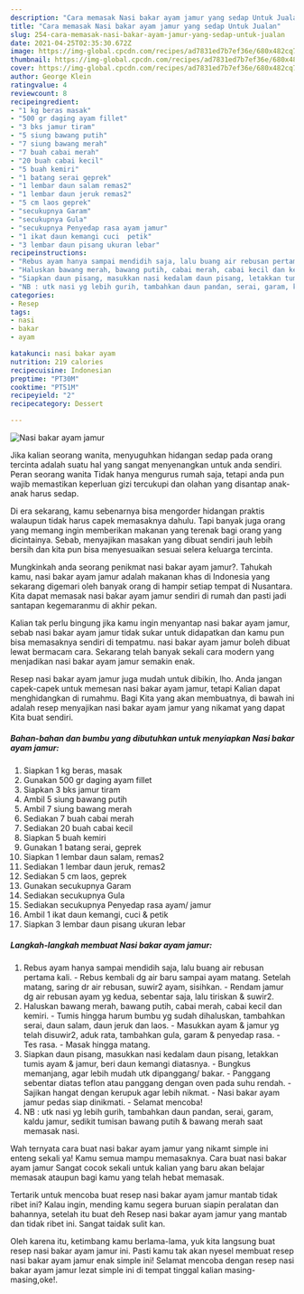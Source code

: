 ```yaml
---
description: "Cara memasak Nasi bakar ayam jamur yang sedap Untuk Jualan"
title: "Cara memasak Nasi bakar ayam jamur yang sedap Untuk Jualan"
slug: 254-cara-memasak-nasi-bakar-ayam-jamur-yang-sedap-untuk-jualan
date: 2021-04-25T02:35:30.672Z
image: https://img-global.cpcdn.com/recipes/ad7831ed7b7ef36e/680x482cq70/nasi-bakar-ayam-jamur-foto-resep-utama.jpg
thumbnail: https://img-global.cpcdn.com/recipes/ad7831ed7b7ef36e/680x482cq70/nasi-bakar-ayam-jamur-foto-resep-utama.jpg
cover: https://img-global.cpcdn.com/recipes/ad7831ed7b7ef36e/680x482cq70/nasi-bakar-ayam-jamur-foto-resep-utama.jpg
author: George Klein
ratingvalue: 4
reviewcount: 8
recipeingredient:
- "1 kg beras masak"
- "500 gr daging ayam fillet"
- "3 bks jamur tiram"
- "5 siung bawang putih"
- "7 siung bawang merah"
- "7 buah cabai merah"
- "20 buah cabai kecil"
- "5 buah kemiri"
- "1 batang serai geprek"
- "1 lembar daun salam remas2"
- "1 lembar daun jeruk remas2"
- "5 cm laos geprek"
- "secukupnya Garam"
- "secukupnya Gula"
- "secukupnya Penyedap rasa ayam jamur"
- "1 ikat daun kemangi cuci  petik"
- "3 lembar daun pisang ukuran lebar"
recipeinstructions:
- "Rebus ayam hanya sampai mendidih saja, lalu buang air rebusan pertama kali. Rebus kembali dg air baru sampai ayam matang. Setelah matang, saring dr air rebusan, suwir2 ayam, sisihkan. Rendam jamur dg air rebusan ayam yg kedua, sebentar saja, lalu tiriskan &amp; suwir2."
- "Haluskan bawang merah, bawang putih, cabai merah, cabai kecil dan kemiri. Tumis hingga harum bumbu yg sudah dihaluskan, tambahkan serai, daun salam, daun jeruk dan laos. Masukkan ayam &amp; jamur yg telah disuwir2, aduk rata, tambahkan gula, garam &amp; penyedap rasa. Tes rasa. Masak hingga matang."
- "Siapkan daun pisang, masukkan nasi kedalam daun pisang, letakkan tumis ayam &amp; jamur, beri daun kemangi diatasnya. Bungkus memanjang, agar lebih mudah utk dipanggang/ bakar. Panggang sebentar diatas teflon atau panggang dengan oven pada suhu rendah. Sajikan hangat dengan kerupuk agar lebih nikmat. Nasi bakar ayam jamur pedas siap dinikmati. Selamat mencoba!"
- "NB : utk nasi yg lebih gurih, tambahkan daun pandan, serai, garam, kaldu jamur, sedikit tumisan bawang putih &amp; bawang merah saat memasak nasi."
categories:
- Resep
tags:
- nasi
- bakar
- ayam

katakunci: nasi bakar ayam 
nutrition: 219 calories
recipecuisine: Indonesian
preptime: "PT30M"
cooktime: "PT51M"
recipeyield: "2"
recipecategory: Dessert

---
```



![Nasi bakar ayam jamur](https://img-global.cpcdn.com/recipes/ad7831ed7b7ef36e/680x482cq70/nasi-bakar-ayam-jamur-foto-resep-utama.jpg)

Jika kalian seorang wanita, menyuguhkan hidangan sedap pada orang tercinta adalah suatu hal yang sangat menyenangkan untuk anda sendiri. Peran seorang  wanita Tidak hanya mengurus rumah saja, tetapi anda pun wajib memastikan keperluan gizi tercukupi dan olahan yang disantap anak-anak harus sedap.

Di era  sekarang, kamu sebenarnya bisa mengorder hidangan praktis walaupun tidak harus capek memasaknya dahulu. Tapi banyak juga orang yang memang ingin memberikan makanan yang terenak bagi orang yang dicintainya. Sebab, menyajikan masakan yang dibuat sendiri jauh lebih bersih dan kita pun bisa menyesuaikan sesuai selera keluarga tercinta. 



Mungkinkah anda seorang penikmat nasi bakar ayam jamur?. Tahukah kamu, nasi bakar ayam jamur adalah makanan khas di Indonesia yang sekarang digemari oleh banyak orang di hampir setiap tempat di Nusantara. Kita dapat memasak nasi bakar ayam jamur sendiri di rumah dan pasti jadi santapan kegemaranmu di akhir pekan.

Kalian tak perlu bingung jika kamu ingin menyantap nasi bakar ayam jamur, sebab nasi bakar ayam jamur tidak sukar untuk didapatkan dan kamu pun bisa memasaknya sendiri di tempatmu. nasi bakar ayam jamur boleh dibuat lewat bermacam cara. Sekarang telah banyak sekali cara modern yang menjadikan nasi bakar ayam jamur semakin enak.

Resep nasi bakar ayam jamur juga mudah untuk dibikin, lho. Anda jangan capek-capek untuk memesan nasi bakar ayam jamur, tetapi Kalian dapat menghidangkan di rumahmu. Bagi Kita yang akan membuatnya, di bawah ini adalah resep menyajikan nasi bakar ayam jamur yang nikamat yang dapat Kita buat sendiri.

<!--inarticleads1-->

##### Bahan-bahan dan bumbu yang dibutuhkan untuk menyiapkan Nasi bakar ayam jamur:

1. Siapkan 1 kg beras, masak
1. Gunakan 500 gr daging ayam fillet
1. Siapkan 3 bks jamur tiram
1. Ambil 5 siung bawang putih
1. Ambil 7 siung bawang merah
1. Sediakan 7 buah cabai merah
1. Sediakan 20 buah cabai kecil
1. Siapkan 5 buah kemiri
1. Gunakan 1 batang serai, geprek
1. Siapkan 1 lembar daun salam, remas2
1. Sediakan 1 lembar daun jeruk, remas2
1. Sediakan 5 cm laos, geprek
1. Gunakan secukupnya Garam
1. Sediakan secukupnya Gula
1. Sediakan secukupnya Penyedap rasa ayam/ jamur
1. Ambil 1 ikat daun kemangi, cuci &amp; petik
1. Siapkan 3 lembar daun pisang ukuran lebar




<!--inarticleads2-->

##### Langkah-langkah membuat Nasi bakar ayam jamur:

1. Rebus ayam hanya sampai mendidih saja, lalu buang air rebusan pertama kali. - Rebus kembali dg air baru sampai ayam matang. Setelah matang, saring dr air rebusan, suwir2 ayam, sisihkan. - Rendam jamur dg air rebusan ayam yg kedua, sebentar saja, lalu tiriskan &amp; suwir2.
1. Haluskan bawang merah, bawang putih, cabai merah, cabai kecil dan kemiri. - Tumis hingga harum bumbu yg sudah dihaluskan, tambahkan serai, daun salam, daun jeruk dan laos. - Masukkan ayam &amp; jamur yg telah disuwir2, aduk rata, tambahkan gula, garam &amp; penyedap rasa. - Tes rasa. - Masak hingga matang.
1. Siapkan daun pisang, masukkan nasi kedalam daun pisang, letakkan tumis ayam &amp; jamur, beri daun kemangi diatasnya. - Bungkus memanjang, agar lebih mudah utk dipanggang/ bakar. - Panggang sebentar diatas teflon atau panggang dengan oven pada suhu rendah. - Sajikan hangat dengan kerupuk agar lebih nikmat. - Nasi bakar ayam jamur pedas siap dinikmati. - Selamat mencoba!
1. NB : utk nasi yg lebih gurih, tambahkan daun pandan, serai, garam, kaldu jamur, sedikit tumisan bawang putih &amp; bawang merah saat memasak nasi.




Wah ternyata cara buat nasi bakar ayam jamur yang nikamt simple ini enteng sekali ya! Kamu semua mampu memasaknya. Cara buat nasi bakar ayam jamur Sangat cocok sekali untuk kalian yang baru akan belajar memasak ataupun bagi kamu yang telah hebat memasak.

Tertarik untuk mencoba buat resep nasi bakar ayam jamur mantab tidak ribet ini? Kalau ingin, mending kamu segera buruan siapin peralatan dan bahannya, setelah itu buat deh Resep nasi bakar ayam jamur yang mantab dan tidak ribet ini. Sangat taidak sulit kan. 

Oleh karena itu, ketimbang kamu berlama-lama, yuk kita langsung buat resep nasi bakar ayam jamur ini. Pasti kamu tak akan nyesel membuat resep nasi bakar ayam jamur enak simple ini! Selamat mencoba dengan resep nasi bakar ayam jamur lezat simple ini di tempat tinggal kalian masing-masing,oke!.

